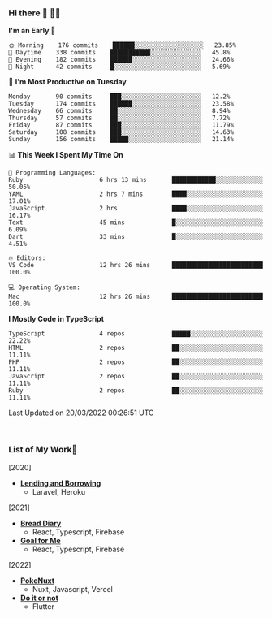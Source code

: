 ### Hi there 👋 🧑‍💻



<!--START_SECTION:waka-->
**I'm an Early 🐤** 

```text
🌞 Morning    176 commits    ██████░░░░░░░░░░░░░░░░░░░   23.85% 
🌆 Daytime    338 commits    ███████████░░░░░░░░░░░░░░   45.8% 
🌃 Evening    182 commits    ██████░░░░░░░░░░░░░░░░░░░   24.66% 
🌙 Night      42 commits     █░░░░░░░░░░░░░░░░░░░░░░░░   5.69%

```
📅 **I'm Most Productive on Tuesday** 

```text
Monday       90 commits     ███░░░░░░░░░░░░░░░░░░░░░░   12.2% 
Tuesday      174 commits    ██████░░░░░░░░░░░░░░░░░░░   23.58% 
Wednesday    66 commits     ██░░░░░░░░░░░░░░░░░░░░░░░   8.94% 
Thursday     57 commits     ██░░░░░░░░░░░░░░░░░░░░░░░   7.72% 
Friday       87 commits     ███░░░░░░░░░░░░░░░░░░░░░░   11.79% 
Saturday     108 commits    ███░░░░░░░░░░░░░░░░░░░░░░   14.63% 
Sunday       156 commits    █████░░░░░░░░░░░░░░░░░░░░   21.14%

```


📊 **This Week I Spent My Time On** 

```text
💬 Programming Languages: 
Ruby                     6 hrs 13 mins       ████████████░░░░░░░░░░░░░   50.05% 
YAML                     2 hrs 7 mins        ████░░░░░░░░░░░░░░░░░░░░░   17.01% 
JavaScript               2 hrs               ████░░░░░░░░░░░░░░░░░░░░░   16.17% 
Text                     45 mins             █░░░░░░░░░░░░░░░░░░░░░░░░   6.09% 
Dart                     33 mins             █░░░░░░░░░░░░░░░░░░░░░░░░   4.51%

🔥 Editors: 
VS Code                  12 hrs 26 mins      █████████████████████████   100.0%

💻 Operating System: 
Mac                      12 hrs 26 mins      █████████████████████████   100.0%

```

**I Mostly Code in TypeScript** 

```text
TypeScript               4 repos             █████░░░░░░░░░░░░░░░░░░░░   22.22% 
HTML                     2 repos             ██░░░░░░░░░░░░░░░░░░░░░░░   11.11% 
PHP                      2 repos             ██░░░░░░░░░░░░░░░░░░░░░░░   11.11% 
JavaScript               2 repos             ██░░░░░░░░░░░░░░░░░░░░░░░   11.11% 
Ruby                     2 repos             ██░░░░░░░░░░░░░░░░░░░░░░░   11.11%

```



 Last Updated on 20/03/2022 00:26:51 UTC
<!--END_SECTION:waka-->


<br />

### List of My Work🚀
[2020]
- [**Lending and Borrowing**](https://lending-and-borrowing.herokuapp.com/)
  - Laravel, Heroku

[2021]
- [**Bread Diary**](https://bread-diary-web.web.app/)
  - React, Typescript, Firebase
- [**Goal for Me**](https://goal-for-me.web.app/)
  - React, Typescript, Firebase

[2022]
- [**PokeNuxt**](https://pokenuxt.vercel.app/)
  - Nuxt, Javascript, Vercel
- [**Do it or not**](https://apps.apple.com/jp/app/do-it-or-not/id1613818865)
  - Flutter

